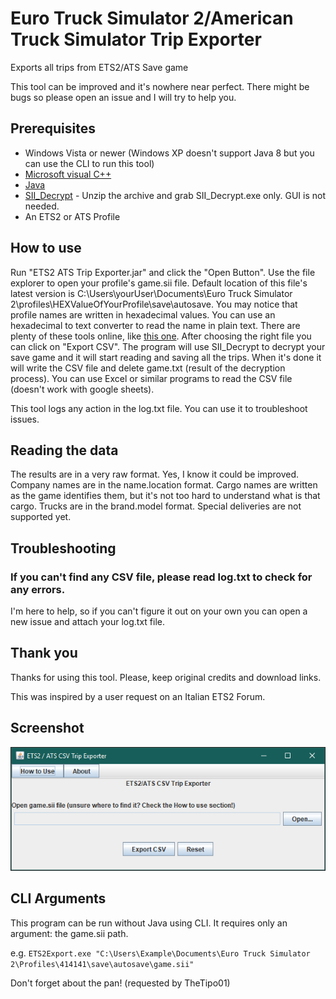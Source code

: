 # Euro Truck Simulator 2/American Truck Simulator Trip Exporter
Exports all trips from ETS2/ATS Save game

This tool can be improved and it's nowhere near perfect. There might be bugs so please open an issue and I will try to help you.

## Prerequisites
* Windows Vista or newer (Windows XP doesn't support Java 8 but you can use the CLI to run this tool)
* [Microsoft visual C++](https://support.microsoft.com/help/2977003/the-latest-supported-visual-c-downloads)
* [Java](https://www.java.com/download/)
* [SII_Decrypt](https://forum.scssoft.com/viewtopic.php?t=245874) - Unzip the archive and grab SII_Decrypt.exe only. GUI is not needed.
* An ETS2 or ATS Profile

## How to use
Run "ETS2 ATS Trip Exporter.jar" and click the "Open Button". Use the file explorer to open your profile's game.sii file.
Default location of this file's latest version is C:\Users\yourUser\Documents\Euro Truck Simulator 2\profiles\HEXValueOfYourProfile\save\autosave. You may notice that profile names are written in hexadecimal values. You can use an hexadecimal to text converter to read the name in plain text. There are plenty of these tools online, like [this one](https://www.browserling.com/tools/hex-to-text).
After choosing the right file you can click on "Export CSV". The program will use SII_Decrypt to decrypt your save game and it will start reading and saving all the trips. When it's done it will write the CSV file and delete game.txt (result of the decryption process).
You can use Excel or similar programs to read the CSV file (doesn't work with google sheets).

This tool logs any action in the log.txt file. You can use it to troubleshoot issues.

## Reading the data
The results are in a very raw format. Yes, I know it could be improved.
Company names are in the name.location format.
Cargo names are written as the game identifies them, but it's not too hard to understand what is that cargo. 
Trucks are in the brand.model format.
Special deliveries are not supported yet.

## Troubleshooting
### If you can't find any CSV file, please read log.txt to check for any errors.
I'm here to help, so if you can't figure it out on your own you can open a new issue and attach your log.txt file.

## Thank you
Thanks for using this tool. 
Please, keep original credits and download links.

This was inspired by a user request on an Italian ETS2 Forum.

## Screenshot

<img align="canter" src="screenshots/gui.PNG">

## CLI Arguments
This program can be run without Java using CLI.
It requires only an argument: the game.sii path.

e.g. `ETS2Export.exe "C:\Users\Example\Documents\Euro Truck Simulator 2\Profiles\414141\save\autosave\game.sii"`

Don't forget about the pan! (requested by TheTipo01)
